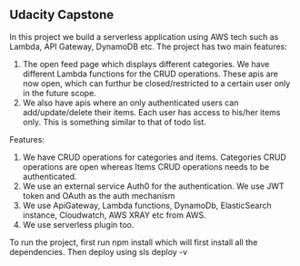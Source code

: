 ## Udacity Capstone

In this project we build a serverless application using AWS tech such as Lambda, API Gateway, DynamoDB etc.
The project has two main features:
1. The open feed page which displays different categories. We have different Lambda functions for the CRUD operations. These apis are now open, which can furthur be closed/restricted to a certain user only in the future scope.
2. We also have apis where an only authenticated users can add/update/delete their items. Each user has access to his/her items only. This is something similar to that of todo list.

Features:
1. We have CRUD operations for categories and items. Categories CRUD operations are open whereas Items CRUD operations needs to be authenticated.
2. We use an external service Auth0 for the authentication. We use JWT token and OAuth as the auth mechanism
3. We use ApiGateway, Lambda functions, DynamoDb, ElasticSearch instance, Cloudwatch, AWS XRAY etc from AWS.
4. We use serverless plugin too.

To run the project, first run npm install which will first install all the dependencies.
Then deploy using sls deploy -v

